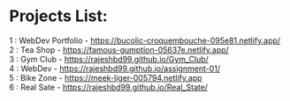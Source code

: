 ﻿# Projects List:

 1 : WebDev Portfolio - https://bucolic-croquembouche-095e81.netlify.app/ <br>
 2 : Tea Shop - https://famous-gumption-05637e.netlify.app/ <br>
 3 : Gym Club - https://rajeshbd99.github.io/Gym_Club/ <br>
 4 : WebDev - https://rajeshbd99.github.io/assignment-01/ <br>
 5 : Bike Zone - https://meek-liger-005794.netlify.app <br> 
 6 : Real Sate - https://rajeshbd99.github.io/Real_State/ <br>
